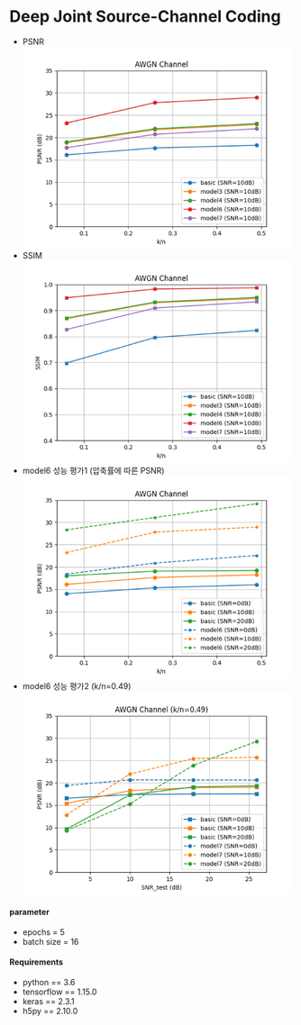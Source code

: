 # Deep Joint Source-Channel Coding

    
- PSNR
![PSNR](plot/plot1/psnr_%5B'basic',%20'model3',%20'model4',%20'model6',%20'model7'%5D_CompRatio%5B0.06,%200.26,%200.49%5D_SNR%5B10%5D.png)
- SSIM
![SSIM](plot/plot1/ssim_%5B'basic',%20'model3',%20'model4',%20'model6',%20'model7'%5D_CompRatio%5B0.06,%200.26,%200.49%5D_SNR%5B10%5D.png)
- model6 성능 평가1 (압축률에 따른 PSNR)
![plot1](plot/plot1/%5B'basic',%20'model6'%5D_CompRatio%5B0.06,%200.26,%200.49%5D_SNR%5B0,%2010,%2020%5D.png)
- model6 성능 평가2 (k/n=0.49)
![plot2](plot/plot2/%5B'basic',%20'model7'%5D_CompRatio0.49_SNR%5B0,%2010,%2020%5D.png)

#### parameter
  - epochs = 5
  - batch size = 16  

#### Requirements
* python == 3.6
* tensorflow == 1.15.0
* keras == 2.3.1
* h5py == 2.10.0

